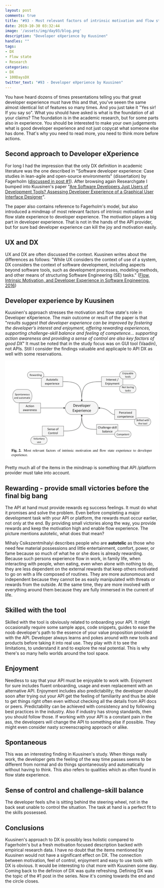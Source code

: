 ```yaml
---
layout: post
comments: true
title: "#93 - Most relevant factors of intrinsic motivation and flow state experience to developer experience."
date: 2019-10-30 03:32:44
image: '/assets/img/day93/blog.png'
description: "Developer eXperience by Kuusinen"
handles: "" 
tags:
- DX 
- Flow state
- Research
categories:
- DX
- 100DaysDX
twitter_text: "#93 - Developer eXperience by Kuusinen"
---
```


You have heard dozens of times presentations telling you that great developer experience must have this and that, you've seeen the same almost identical list of features so many times. And you just take it "Yes sir! If you say so". What you should have asked is what is the foundation of all your claims? The foundation is in the academic research, but for some parts also in experience. You should be interested to make your own judgements what is good developer experience and not just copycat what someone else has done. That's why you need to read more, you need to think more before actions. 

## Second approach to Developer eXperience

For long I had the impression that the only DX definition in academic literature was the one described in "Software developer experience: Case studies in lean-agile and open-source environments" (dissertation) by Fagerholm ([discussed in post #1](https://100daysdx.com/1/)). After browsing again Researchgate I bumped into Kuusinen's paper "[Are Software Developers Just Users of Development Tools? Assessing Developer Experience of a Graphical User Interface Designer](https://tutcris.tut.fi/portal/en/publications/are-software-developers-just-users-of-development-tools-assessing-developer-experience-of-a-graphical-user-interface-designer(1ff55e4a-4d34-47f6-bf69-ce6b900b78c1).html)". 

The paper also contains reference to Fagerholm's model, but also introduced a mindmap of most relevant factors of intrinsic motivation and flow state experience to developer experience. The motivation playes a big part in developer experience. That is not in the hands of the API provider, but for sure bad developer experience can kill the joy and motivation easily. 

## UX and DX

UX and DX are often discussed the context. Kuusinen writes about the differences as follows: "While UX considers the context of use of a system, DX considers the context of software development, including aspects beyond software tools, such as development processes, modeling methods, and other means of structuring Software Engineering (SE) tasks." ([Flow, Intrinsic Motivation, and Developer Experience in Software Engineering, 2016](https://www.researchgate.net/publication/303182726_Flow_Intrinsic_Motivation_and_Developer_Experience_in_Software_Engineering))


## Developer experience by Kuusinen

Kuusinen's approach stresses the motivation and flow state's role in Developer eXperience. The main outcome or result of the paper is that "_results suggest that developer experience can be improved by fostering the developer’s interest and enjoyment, offering rewarding experiences, supporting challenge-skill balance and feeling of competence... supporting action awareness and providing a sense of control are also key factors of good DX_" It must be noted that in the study focus was on GUI tool (Vaadin), not APIs. Still I consider the findings valuable and applicaple to API DX as well with some reservations. 

<img itemprop="image" src="/assets/img/day93/dx.png" alt="{{site.name}}">

Pretty much all of the items in the mindmap is something that API /platform provider must take into account.  

## Rewarding - provide small victories before the final big bang

The API at hand must provide rewards eg success feelings. It must do what it promises and solve the problem. Even before completing a major development task with your API or platform, the rewards must occur earlier, not only at the end. By providing small victories along the way, you provide rewards and keep the motivation high and enable flow experience. The picture mentions autotelic, what does that mean?

Mihaly Csikszentmihalyi describes people who are **autotelic** as those who need few material possessions and little entertainment, comfort, power, or fame because so much of what he or she does is already rewarding. Because such persons experience flow in work, in family life, when interacting with people, when eating, even when alone with nothing to do, they are less dependent on the external rewards that keep others motivated to go on with a life composed of routines. They are more autonomous and independent because they cannot be as easily manipulated with threats or rewards from the outside. At the same time, they are more involved with everything around them because they are fully immersed in the current of life.

## Skilled with the tool

Skilled with the tool is obviously related to onboarding your API. It might occasionally require some sample apps, code snippets, guides to ease the noob developer's path to the essence of your value proposition provided with the API. Developer always learns and pokes around with new tools and products before taking it into real use. They play with it to see the limitations, to understand it and to explore the real potential. This is why there's so many hello worlds around the tool space. 

## Enjoyment

Needless to say that your API must be enjoyable to work with. Enjoyment for sure includes fluent onboarding, usage and even replacement with an alternative API. Enjoyment includes also predictability; the developer should soon after trying out your API get the feeling of familiarity and thus be able to get things right often even without checking all the details from API docs or peers. Predictability can be achieved with consistency and by following best practices in the industry. Also if industry has strong standards, then you should follow those. If working with your API is a constant pain in the ass, the developers will change the API to something else if possible. They might even consider nasty screenscraping approach or alike. 

## Spontaneous

This was an interesting finding in Kuusinen's study. When things really work, the developer gets the feeling of the way time passes seems to be different from normal and do things spontaneously and automatically without having to think. This also refers to qualities which as often found in flow state experience. 

## Sense of control and challenge-skill balance

The developer feels s/he is sitting behind the steering wheel, not in the back seat unable to control the situation. The task at hand is a perfect fit to the skills possessed. 

## Conclusions

Kuusinen's approach to DX is possibly less holistic compared to Fagerholm's but a fresh motivation focused description backed with empirical research data. I have no doubt that the items mentioned by Kuusinen would not have a significant effect on DX. The connection between motivation, feel of control, enjoyment and easy to use tools with DX is obvious. It would be interesting to chat more with Kuusinen some day. Coming back to the definion of DX was quite refreshing. Defining DX was the topic of the #1 post in the series. Now it's coming towards the end and the circle closes. 